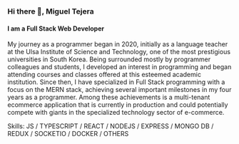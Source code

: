 ### Hi there 👋, Miguel Tejera
#### I am a Full Stack Web Developer

My journey as a programmer began in 2020, initially as a language teacher at the Ulsa Institute of Science and Technology, one of the most prestigious universities in South Korea. Being surrounded mostly by programmer colleagues and students, I developed an interest in programming and began attending courses and classes offered at this esteemed academic institution. Since then, I have specialized in Full Stack programming with a focus on the MERN stack, achieving several important milestones in my four years as a programmer. Among these achievements is a multi-tenant ecommerce application that is currently in production and could potentially compete with giants in the specialized technology sector of e-commerce.

Skills: JS / TYPESCRIPT / REACT / NODEJS / EXPRESS / MONGO DB / REDUX  / SOCKETIO / DOCKER / OTHERS 
